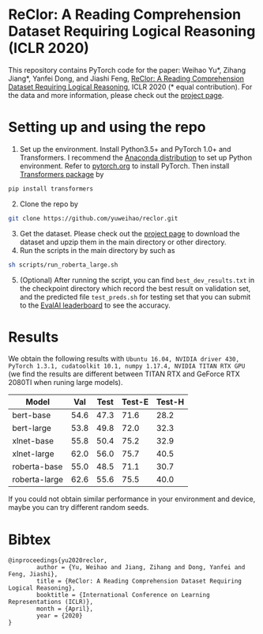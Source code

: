 # ReClor: A Reading Comprehension Dataset Requiring Logical Reasoning (ICLR 2020)

This repository contains PyTorch code for the paper: Weihao Yu*, Zihang Jiang*, Yanfei Dong, and Jiashi Feng, [ReClor: A Reading Comprehension Dataset Requiring Logical Reasoning](https://openreview.net/pdf?id=HJgJtT4tvB), ICLR 2020 (* equal contribution). For the data and more information, please check out the [project page](http://whyu.me/reclor). 

# Setting up and using the repo
1. Set up the environment. Install Python3.5+ and PyTorch 1.0+ and Transformers. I recommend the [Anaconda distribution](https://www.anaconda.com/distribution/) to set up Python environment. Refer to [pytorch.org](https://pytorch.org/) to install PyTorch. Then install [Transformers package](https://github.com/huggingface/transformers) by
```bash
pip install transformers
```
2. Clone the repo by 
```bash
git clone https://github.com/yuweihao/reclor.git
```
3. Get the dataset. Please check out the [project page](http://whyu.me/reclor) to download the dataset and upzip them in the main directory or other directory.
4. Run the scripts in the main directory by such as 
```bash
sh scripts/run_roberta_large.sh
```
5. (Optional) After running the script, you can find `best_dev_results.txt` in the checkpoint directory which record the best result on validation set, and the predicted file `test_preds.sh` for testing set that you can submit to the [EvalAI leaderboard](https://evalai.cloudcv.org/web/challenges/challenge-page/503/leaderboard/1347) to see the accuracy.


# Results

We obtain the following results with `Ubuntu 16.04, NVIDIA driver 430, PyTorch 1.3.1, cudatoolkit 10.1, numpy 1.17.4, NVIDIA TITAN RTX GPU` (we find the results are different between TITAN RTX and GeForce RTX 2080TI when runing large models).

|  Model   | Val  | Test | Test-E | Test-H |
|  ----  | ----  |  ----  | ----  |  ----  |
|  bert-base  | 54.6  |  47.3 | 71.6 |  28.2  |
|  bert-large  | 53.8  |  49.8  | 72.0  |  32.3  |
|  xlnet-base  | 55.8  |  50.4  | 75.2  |  32.9  |
|  xlnet-large  | 62.0  |  56.0 | 75.7  |  40.5  |
|  roberta-base  | 55.0  |  48.5  | 71.1  |  30.7  |
|  roberta-large  | 62.6  |  55.6  | 75.5  |  40.0  |

If you could not obtain similar performance in your environment and device, maybe you can try different random seeds.

# Bibtex

```
@inproceedings{yu2020reclor,
        author = {Yu, Weihao and Jiang, Zihang and Dong, Yanfei and Feng, Jiashi},
        title = {ReClor: A Reading Comprehension Dataset Requiring Logical Reasoning},
        booktitle = {International Conference on Learning Representations (ICLR)},
        month = {April},
        year = {2020}
}
```